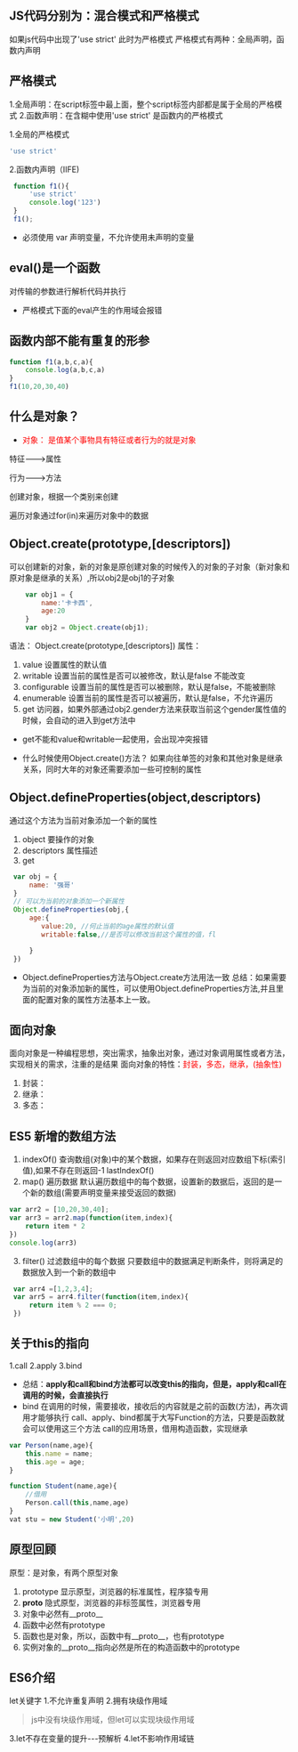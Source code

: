 ## JS代码分别为：混合模式和严格模式
如果js代码中出现了'use strict' 此时为严格模式
严格模式有两种：全局声明，函数内声明

## 严格模式
1.全局声明：在script标签中最上面，整个script标签内部都是属于全局的严格模式
2.函数声明：在含糊中使用'use strict' 是函数内的严格模式

1.全局的严格模式
```js
'use strict'
```
2.函数内声明（IIFE)
```js
 function f1(){
     'use strict'
     console.log('123')
 }
 f1();
```
* 必须使用 var 声明变量，不允许使用未声明的变量

## eval()是一个函数
对传输的参数进行解析代码并执行
* 严格模式下面的eval产生的作用域会报错

## 函数内部不能有重复的形参
```js
function f1(a,b,c,a){
    console.log(a,b,c,a)
}
f1(10,20,30,40)
```
## 什么是对象？
* <span style="color:red">对象： 是值某个事物具有特征或者行为的就是对象</span> 

特征--->属性

行为--->方法

创建对象，根据一个类别来创建

遍历对象通过for(in)来遍历对象中的数据
## Object.create(prototype,[descriptors])

可以创建新的对象，新的对象是原创建对象的时候传入的对象的子对象（新对象和原对象是继承的关系）,所以obj2是obj1的子对象
```js
    var obj1 = {
        name:'卡卡西',
        age:20
    }
    var obj2 = Object.create(obj1);
```
语法：
    Object.create(prototype,[descriptors])
属性：
1. value 设置属性的默认值
2. writable 设置当前的属性是否可以被修改，默认是false 不能改变
3. configurable 设置当前的属性是否可以被删除，默认是false，不能被删除
4. enumerable 设置当前的属性是否可以被遍历，默认是false，不允许遍历
5. get 访问器，如果外部通过obj2.gender方法来获取当前这个gender属性值的时候，会自动的进入到get方法中
* get不能和value和writable一起使用，会出现冲突报错

* 什么时候使用Object.create()方法？
 如果向往单签的对象和其他对象是继承关系，同时大年的对象还需要添加一些可控制的属性

## Object.defineProperties(object,descriptors)
通过这个方法为当前对象添加一个新的属性
1. object 要操作的对象
2. descriptors 属性描述
3. get
```js
 var obj = {
     name: '强哥'
 }
 // 可以为当前的对象添加一个新属性
 Object.defineProperties(obj,{
     age:{
        value:20, //何止当前的age属性的默认值
        writable:false,//是否可以修改当前这个属性的值，fl

     }
 })
```
* Object.defineProperties方法与Object.create方法用法一致
总结：如果需要为当前的对象添加新的属性，可以使用Object.defineProperties方法,并且里面的配置对象的属性方法基本上一致。

## 面向对象
面向对象是一种编程思想，突出需求，抽象出对象，通过对象调用属性或者方法，实现相关的需求，注重的是结果
面向对象的特性：<span style='color:red'>封装，多态，继承，(抽象性)</span>
1. 封装：
2. 继承：
3. 多态：


## ES5 新增的数组方法

1. indexOf()  查询数组(对象)中的某个数据，如果存在则返回对应数组下标(索引值),如果不存在则返回-1
lastIndexOf()
2. map() 遍历数据
默认遍历数组中的每个数据，设置新的数据后，返回的是一个新的数组(需要声明变量来接受返回的数据)
```js
var arr2 = [10,20,30,40];
var arr3 = arr2.map(function(item,index){
    return item * 2
})
console.log(arr3)
```
3. filter() 过滤数组中的每个数据
    只要数组中的数据满足判断条件，则将满足的数据放入到一个新的数组中
```js
 var arr4 =[1,2,3,4];
 var arr5 = arr4.filter(function(item,index){
     return item % 2 === 0;
 })
```
## 关于this的指向
1.call
2.apply
3.bind
* 总结：**apply和call和bind方法都可以改变this的指向，但是，apply和call在调用的时候，会直接执行**
* bind 在调用的时候，需要接收，接收后的内容就是之前的函数(方法)，再次调用才能够执行
 call、apply、bind都属于大写Function的方法，只要是函数就会可以使用这三个方法
call的应用场景，借用构造函数，实现继承
```js
var Person(name,age){
    this.name = name;
    this.age = age;
}

function Student(name,age){
    //借用
    Person.call(this,name,age)
}
vat stu = new Student('小明',20)
```

## 原型回顾
原型：是对象，有两个原型对象
1. prototype 显示原型，浏览器的标准属性，程序猿专用
2. __proto__ 隐式原型，浏览器的非标签属性，浏览器专用
3. 对象中必然有__proto__
4. 函数中必然有prototype
5. 函数也是对象，所以，函数中有__proto__，也有prototype
6. 实例对象的__proto__指向必然是所在的构造函数中的prototype


## ES6介绍
let关键字
1.不允许重复声明
2.拥有块级作用域
> js中没有块级作用域，但let可以实现块级作用域

3.let不存在变量的提升---预解析
4.let不影响作用域链